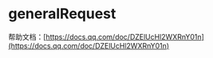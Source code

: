 # generalRequest

帮助文档：[https://docs.qq.com/doc/DZElUcHl2WXRnY01n](https://docs.qq.com/doc/DZElUcHl2WXRnY01n)